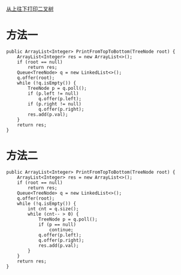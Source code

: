 [从上往下打印二叉树](https://www.nowcoder.com/practice/7fe2212963db4790b57431d9ed259701?tpId=13&tqId=11175&tPage=1&rp=1&ru=/ta/coding-interviews&qru=/ta/coding-interviews/question-ranking&from=cyc_github)

# 方法一

    public ArrayList<Integer> PrintFromTopToBottom(TreeNode root) {
        ArrayList<Integer> res = new ArrayList<>();
        if (root == null)
            return res;
        Queue<TreeNode> q = new LinkedList<>();
        q.offer(root);
        while (!q.isEmpty()) {
            TreeNode p = q.poll();
            if (p.left != null)
                q.offer(p.left);
            if (p.right != null)
                q.offer(p.right);
            res.add(p.val);
        }
        return res;
    }

# 方法二

    public ArrayList<Integer> PrintFromTopToBottom(TreeNode root) {
        ArrayList<Integer> res = new ArrayList<>();
        if (root == null)
            return res;
        Queue<TreeNode> q = new LinkedList<>();
        q.offer(root);
        while (!q.isEmpty()) {
            int cnt = q.size();
            while (cnt-- > 0) {
                TreeNode p = q.poll();
                if (p == null)
                    continue;
                q.offer(p.left);
                q.offer(p.right);
                res.add(p.val);
            }
        }
        return res;
    }
